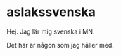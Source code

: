 
aslakssvenska
==============

Hej. Jag lär mig svenska i MN.

Det här är någon som jag håller med.
